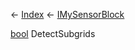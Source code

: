 ← [Index](Api-Index) ← [IMySensorBlock](Sandbox.ModAPI.Ingame.IMySensorBlock)

[bool](System.Boolean) DetectSubgrids